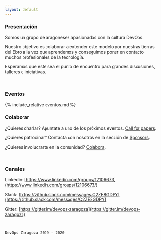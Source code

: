 ```yaml
---
layout: default
---
```

### Presentación

Somos un grupo de aragoneses apasionados con la cultura DevOps. 

Nuestro objetivo es colaborar a extender este modelo por nuestras tierras del Ebro a la vez que aprendemos y conseguimos poner en contacto muchos profesionales de la tecnología.

Esperamos que este sea el punto de encuentro para grandes discusiones, talleres e iniciativas.

<br />

### Eventos

{% include_relative eventos.md %}

### Colaborar

¿Quieres charlar? Apuntate a uno de los próximos eventos.   [Call for papers](https://goo.gl/forms/b5xXBF7m18BPjgUf1).

¿Quieres patrocinar? Contacta con nosotros en la sección de [Sponsors](/patrocinadores).

¿Quieres involucrarte en la comunidad? [Colabora](./contacto).

<br />

### Canales

Linkedin: [https://www.linkedin.com/groups/12106673](https://www.linkedin.com/groups/12106673/)

Slack:    [https://zithub.slack.com/messages/C2ZE8GDPY](https://zithub.slack.com/messages/C2ZE8GDPY)

Gitter:   [https://gitter.im/devops-zaragoza](https://gitter.im/devops-zaragoza)

<br />



```
DevOps Zaragoza 2019 - 2020
```
